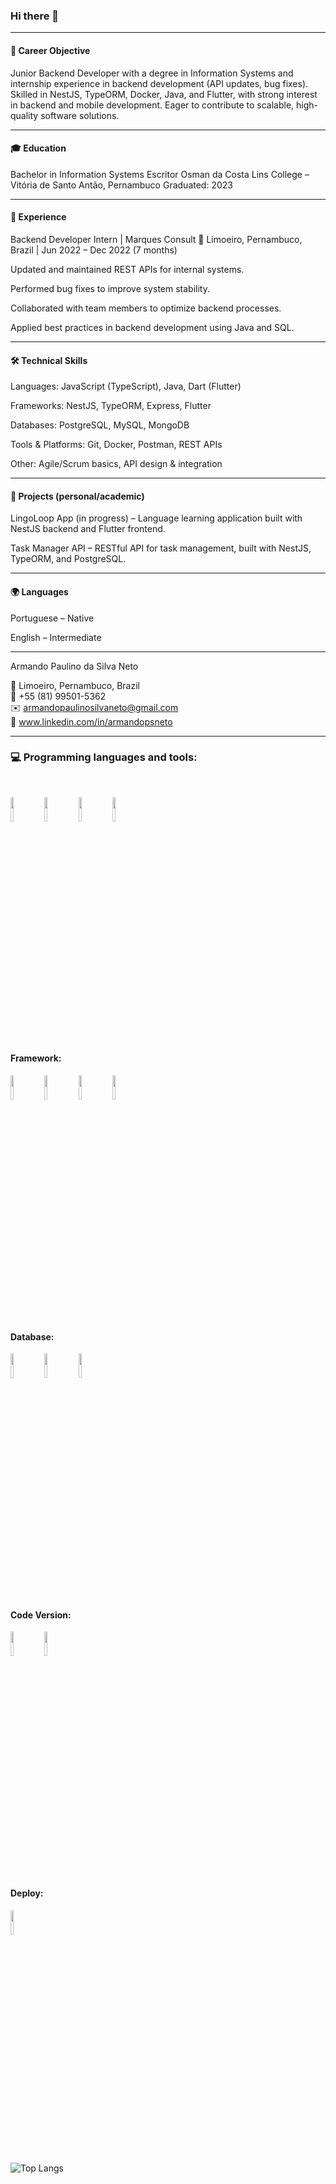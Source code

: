### Hi there 👋

---

#### 🎯 Career Objective

Junior Backend Developer with a degree in Information Systems and internship experience in backend development (API updates, bug fixes). Skilled in NestJS, TypeORM, Docker, Java, and Flutter, with strong interest in backend and mobile development. Eager to contribute to scalable, high-quality software solutions.


---

#### 🎓 Education

Bachelor in Information Systems
Escritor Osman da Costa Lins College – Vitória de Santo Antão, Pernambuco
Graduated: 2023


---

#### 💼 Experience

Backend Developer Intern | Marques Consult
📍 Limoeiro, Pernambuco, Brazil | Jun 2022 – Dec 2022 (7 months)

Updated and maintained REST APIs for internal systems.

Performed bug fixes to improve system stability.

Collaborated with team members to optimize backend processes.

Applied best practices in backend development using Java and SQL.



---

#### 🛠️ Technical Skills

Languages: JavaScript (TypeScript), Java, Dart (Flutter)

Frameworks: NestJS, TypeORM, Express, Flutter

Databases: PostgreSQL, MySQL, MongoDB

Tools & Platforms: Git, Docker, Postman, REST APIs

Other: Agile/Scrum basics, API design & integration



---

#### 📱 Projects (personal/academic)

LingoLoop App (in progress) – Language learning application built with NestJS backend and Flutter frontend.

Task Manager API – RESTful API for task management, built with NestJS, TypeORM, and PostgreSQL.



---

#### 🌍 Languages

Portuguese – Native

English – Intermediate



---

Armando Paulino da Silva Neto

📍 Limoeiro, Pernambuco, Brazil</br>
📱 +55 (81) 99501-5362</br>
✉️ armandopaulinosilvaneto@gmail.com</br>
🔗 www.linkedin.com/in/armandopsneto



---
### :computer: Programming languages and tools:
<br/>
<p>

<code><img width="10%" src="https://www.vectorlogo.zone/logos/java/java-ar21.svg"></code>
<code><img width="10%" src="https://www.vectorlogo.zone/logos/kotlinlang/kotlinlang-ar21.svg"></code>
<code><img width="10%" src="https://www.vectorlogo.zone/logos/android/android-ar21.svg"></code>
<code><img width="10%" src="https://www.vectorlogo.zone/logos/javascript/javascript-ar21.svg"></code>
<br/>
#### Framework: 

<code><img width="10%" src="https://www.vectorlogo.zone/logos/springio/springio-ar21.svg"></code>
<code><img width="10%" src="https://www.vectorlogo.zone/logos/getbootstrap/getbootstrap-ar21.svg"></code>
<code><img width="10%" src="https://www.vectorlogo.zone/logos/hibernate/hibernate-ar21.svg"></code>
<code><img width="10%" src="https://www.vectorlogo.zone/logos/json/json-ar21.svg"></code>
<br/>  
#### Database:

<code><img width="10%" src="https://www.vectorlogo.zone/logos/mysql/mysql-ar21.svg"></code>
<code><img width="10%" src="https://www.vectorlogo.zone/logos/sqlite/sqlite-ar21.svg"></code>
<code><img width="10%" src="https://www.vectorlogo.zone/logos/postgresql/postgresql-ar21.svg"></code>
<br/>
#### Code Version:
  
<code><img width="10%" src="https://www.vectorlogo.zone/logos/git-scm/git-scm-ar21.svg"></code>
<code><img width="10%" src="https://www.vectorlogo.zone/logos/github/github-ar21.svg"></code>
<br/>
#### Deploy:
 
<code><img width="10%" src="https://www.vectorlogo.zone/logos/heroku/heroku-ar21.svg"></code>

![Top Langs](https://github-readme-stats.vercel.app/api/top-langs/?username=ArmandoPaulinoNeto&hide=TeX&layout=compact)
</p>
